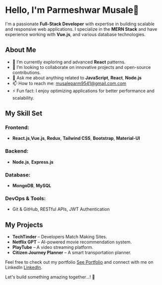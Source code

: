 # Hello, I'm Parmeshwar Musale👋  

I'm a passionate **Full-Stack Developer** with expertise in building scalable and responsive web applications. I specialize in the **MERN Stack** and have experience working with  **Vue.js**, and various database technologies.  

## About Me  
- 🌱 I’m currently exploring and advanced **React** patterns.  
- 👯 I’m looking to collaborate on innovative projects and open-source contributions.  
- 💬 Ask me about anything related to **JavaScript**, **React**, **Node.js**
- 📫 How to reach me: [musaleparm9541@gmail.com.com](mailto:musaleparm9541@gmail.com)  
- ⚡ Fun fact: I enjoy optimizing applications for better performance and scalability.  

## My Skill Set  

### Frontend:  
- **React.js**,**Vue.js**, **Redux**, **Tailwind CSS**, **Bootstrap**, **Material-UI**  

### Backend:  
- **Node.js**, **Express.js**

### Database:  
- **MongoDB**, **MySQL**  

### DevOps & Tools:  
- Git & GitHub, RESTful APIs, JWT Authentication

## My Projects  
- **TechTinder** – Developers Match Making Sites.  
- **Netflix GPT** – AI-powered movie recommendation system.  
- **PlayTube** – A video streaming platform.  
- **Citizen Journey Planner** – A smart transportation planner.  

Feel free to check out my portfolio <a href="https://parmsdev.site" target="_blank">See Portfolio</a> and connect with me on LinkedIn <a href="https://www.linkedin.com/in/parmeshwar-musale" target="_blank">LinkedIn</a>.  

Let's build something amazing together...! 🚀  
